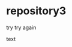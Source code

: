 # repository3
try try again
<html>
  <head><title>Title</title></head>
  <body>
    <p>text</p>
  </body>
 </html> 
